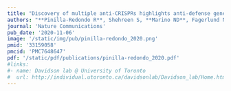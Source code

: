 ```yaml
---
title: "Discovery of multiple anti-CRISPRs highlights anti-defense gene clustering in mobile genetic elements"
authors: "**Pinilla-Redondo R**, Shehreen S, **Marino ND**, Fagerlund ND, Brown CM, Sorensen SJ, Fineran PC, **Bondy-Denomy J.**"
journal: 'Nature Communications'
pub_date: '2020-11-06'
image: '/static/img/pub/pinilla-redondo_2020.png'
pmid: '33159058'
pmcid: 'PMC7648647'
pdf: '/static/pdf/publications/pinilla-redondo_2020.pdf'
#links:
#- name: Davidson lab @ University of Toronto
#  url: http://individual.utoronto.ca/davidsonlab/Davidson_lab/Home.html
---
```

